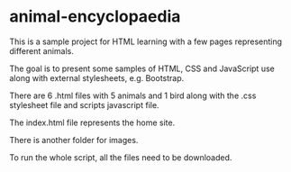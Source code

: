 # animal-encyclopaedia

This is a sample project for HTML learning with a few pages representing different animals.

The goal is to present some samples of HTML, CSS and JavaScript use along with external stylesheets, e.g. Bootstrap.

There are 6 .html files with 5 animals and 1 bird along with the .css stylesheet file and scripts javascript file.

The index.html file represents the home site.

There is another folder for images.

To run the whole script, all the files need to be downloaded.

